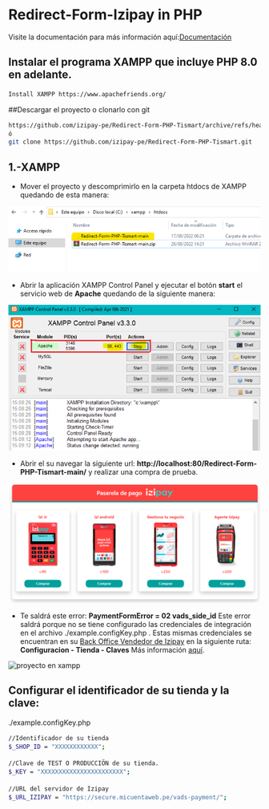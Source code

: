 # Redirect-Form-Izipay in PHP

Visite la documentación para más información aquí:[Documentación](https://secure.micuentaweb.pe/doc/es-PE/form-payment/standard-payment/sitemap.html)

## Instalar el programa XAMPP que incluye PHP 8.0 en adelante.

```sh
Install XAMPP https://www.apachefriends.org/
``` 

##Descargar el proyecto o clonarlo con git
```sh
https://github.com/izipay-pe/Redirect-Form-PHP-Tismart/archive/refs/heads/main.zip
ó
git clone https://github.com/izipay-pe/Redirect-Form-PHP-Tismart.git
``` 

## 1.-XAMPP
- Mover el proyecto y descomprimirlo en la carpeta htdocs de XAMPP quedando de esta manera:

![proyecto en xampp](/images/captura1.png)

- Abrir la aplicación XAMPP Control Panel y ejecutar el botón **start** el servicio web de **Apache** quedando de la siguiente manera:

![Xampp control panel](/images/captura2.png)

- Abrir el su navegar la siguiente url: **http://localhost:80/Redirect-Form-PHP-Tismart-main/** y realizar una compra de prueba.

![Pasarela de pago](/images/captura3.png)

- Te saldrá este error: **PaymentFormError = 02 vads_side_id**
 Este error saldrá porque no se tiene configurado las credenciales de integración en el archivo ./example.configKey.php .
 Estas mismas credenciales se encuentran en su [Back Office Vendedor de Izipay](https://secure.micuentaweb.pe/vads-merchant/) en la siguiente ruta: **Configuracion - Tienda - Claves**
 Más información [aquí](https://secure.micuentaweb.pe/doc/es-PE/form-payment/quick-start-guide/identificarse-durante-los-intercambios.html).
 
![proyecto en xampp](/images/captura4.png.png)

## Configurar el identificador de su tienda y la clave:

./example.configKey.php

```sh
//Identificador de su tienda
$_SHOP_ID = "XXXXXXXXXXXX"; 

//Clave de TEST O PRODUCCIÖN de su tienda.
$_KEY = "XXXXXXXXXXXXXXXXXXXXXXX";

//URL del servidor de Izipay
$_URL_IZIPAY = "https://secure.micuentaweb.pe/vads-payment/";
``` 
